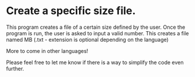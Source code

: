 # Create a specific size file.
This program creates a file of a certain size defined by the user. Once the program is run, the user is asked to input a valid number. 
This creates a file named <nr-inputed-by-user>MB (.txt - extension is optional depending on the language) 

More to come in other languages!

Please feel free to let me know if there is a way to simplify the code even further.
